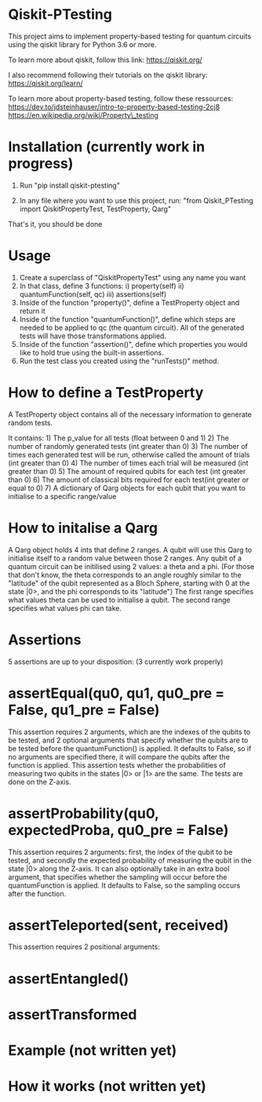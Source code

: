 # Qiskit-PTesting

   This project aims to implement property-based testing for quantum circuits using the qiskit library for Python 3.6 or more.

   To learn more about qiskit, follow this link:
      https://qiskit.org/

   I also recommend following their tutorials on the qiskit library:
      https://qiskit.org/learn/

   To learn more about property-based testing, follow these ressources:
      https://dev.to/jdsteinhauser/intro-to-property-based-testing-2cj8
      https://en.wikipedia.org/wiki/Property\_testing


# Installation (currently work in progress)

   1) Run "pip install qiskit-ptesting"

   2) In any file where you want to use this project, run:
      "from Qiskit_PTesting import QiskitPropertyTest, TestProperty, Qarg"

   That's it, you should be done


# Usage

   1) Create a superclass of "QiskitPropertyTest" using any name you want
   2) In that class, define 3 functions:
      i) property(self)
      ii) quantumFunction(self, qc)
      iii) assertions(self)
   3) Inside of the function "property()", define a TestProperty object and return it
   4) Inside of the function "quantumFunction()", define which steps are needed to be applied to qc (the quantum circuit). All of the generated tests will have those transformations applied.
   5) Inside of the function "assertion()", define which properties you would like to hold true using the built-in assertions.
   6) Run the test class you created using the "runTests()" method.



# How to define a TestProperty

   A TestProperty object contains all of the necessary information to generate random tests.

   It contains:
      1) The p_value for all tests (float between 0 and 1)
      2) The number of randomly generated tests (int greater than 0)
      3) The number of times each generated test will be run, otherwise called the amount of trials (int greater than 0)
      4) The number of times each trial will be measured (int greater than 0)
      5) The amount of required qubits for each test (int greater than 0)
      6) The amount of classical bits required for each test(int greater or equal to 0)
      7) A dictionary of Qarg objects for each qubit that you want to initialise to a specific range/value



# How to initalise a Qarg

   A Qarg object holds 4 ints that define 2 ranges.
   A qubit will use this Qarg to initialise itself to a random value between those 2 ranges.
   Any qubit of a quantum circuit can be initilised using 2 values: a theta and a phi.
   (For those that don't know, the theta corresponds to an angle roughly similar to the "latitude" of the qubit represented as a Bloch Sphere, starting with 0 at the state |0>, and the phi corresponds to its "latitude")
   The first range specifies what values theta can be used to initialise a qubit.
   The second range specifies what values phi can take.



# Assertions

   5 assertions are up to your disposition: (3 currently work properly)

   # assertEqual(qu0, qu1, qu0\_pre = False, qu1\_pre = False)
   This assertion requires 2 arguments, which are the indexes of the qubits to be tested, and 2 optional arguments that specify whether the qubits are to be tested before the quantumFunction() is applied.
   It defaults to False, so if no arguments are specified there, it will compare the qubits after the function is applied.
   This assertion tests whether the probabilities of measuring two qubits in the states |0> or |1> are the same.
   The tests are done on the Z-axis.

   # assertProbability(qu0, expectedProba, qu0\_pre = False)
   This assertion requires 2 arguments: first, the index of the qubit to be tested, and secondly the expected probability of measuring the qubit in the state |0> along the Z-axis.
   It can also optionally take in an extra bool argument, that specifies whether the sampling will occur before the quantumFunction is applied.
   It defaults to False, so the sampling occurs after the function.

   # assertTeleported(sent, received)
   This assertion requires 2 positional arguments:

   # assertEntangled()

   # assertTransformed



# Example (not written yet)





# How it works (not written yet)
